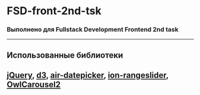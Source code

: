 # FSD-front-2nd-tsk
### Выполнено для Fullstack Development Frontend 2nd task
---
## Использованные библиотеки
[jQuery](https://github.com/jquery/jquery),
[d3](https://github.com/d3/d3),
[air-datepicker](https://github.com/t1m0n/air-datepicker),
[ion-rangeslider](https://github.com/IonDen/ion.rangeSlider),
[OwlCarousel2](https://github.com/OwlCarousel2/OwlCarousel2)
---
